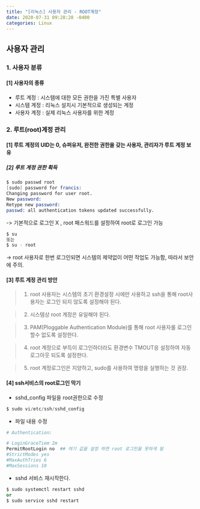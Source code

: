 ```yaml
---
title: "[리눅스] 사용자 관리 - ROOT계정"
date: 2020-07-31 09:28:28 -0400
categories: Linux
---
```


## 사용자 관리 

### 1. 사용자 분류

#### [1] 사용자의 종류

* 루트 계정 : 시스템에 대한 모든 권한을 가진 특별 사용자
* 시스템 계정 : 리눅스 설치시 기본적으로 생성되는 계정
* 사용자 계정 : 실제 리눅스 사용자를 위한 계정

### 2. 루트(root)계정 관리

#### [1] 루트 계정의 UID는 0, 슈퍼유저, 완전한 권한을 갖는 사용자, 관리자가 루트 계정 보유

##### [2] 루트 계정 권한 획득

```s
$ sudo passwd root 
[sudo] password for francis:
Changing password for user root.
New password:
Retype new password:
passwd: all authentication tokens updated successfully.
```

-> 기본적으로 로그인 X , root 패스워드를 설정하여 root로 로그인 가능

```s
$ su 
또는
$ su - root 
```

-> root 사용자로 한번 로그인되면 시스템의 제약없이 어떤 작업도 가능함, 따라서 보안에 주의.

#### [3] 루트 계정 관리 방안

> 1) root 사용자는 시스템의 초기 환경설정 시에만 사용하고 ssh을 통해 root사용자는 로그인 되지 않도록 설정해야 된다.

> 2) 시스템상 root 계정은 유일해야 된다.

> 3) PAM(Ploggable Authentication Module)를 통해 root 사용자롤 로그인 할수 없도록 설정한다.

> 4) root 계정으로 부득이 로그인하더라도 환경변수 TMOUT응 설정하여 자동 로그아웃 되도록 설정한다.

> 5) root 계정로그인은 지양하고, sudo를 사용하여 명령을 실행하는 것 권장.

#### [4] ssh서비스의 root로그인 막기

- sshd_config 파일을 root권한으로 수정

```s
$ sudo vi/etc/ssh/sshd_config
```

- 파일 내용 수정

```bash
# Authentication:

# LoginGraceTiem 2m
PermitRootLogin no  ## 여기 값을 설정 하면 root 로그인을 못하게 됨
#StrictModes yes
#MaxAuthTries 6
#MaxSessions 10
```

- sshd 서비스 재시작한다.

```s
$ sudo systemctl restart sshd
or
$ sudo service sshd restart
```